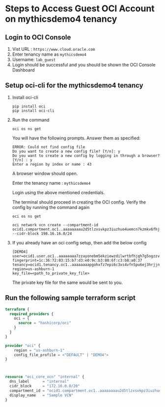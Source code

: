 # Steps to Access Guest OCI Account on mythicsdemo4 tenancy

## Login to OCI Console

1. Vist URL : `https://www.cloud.oracle.com`
1. Enter tenancy name as `mythicsdemo4`
1. Username: `lab_guest`
1. Login should be successful and you should be shown the OCI Console Dashboard

## Setup oci-cli for the mythicsdemo4 tenancy

1. Install oci-cli

    ```commandline
    pip install oci
    pip install oci-cli
    ```
1. Run the command

    ```commandline
    oci os ns get
    ```
    You will have the following prompts. Answer them as specified:

    ```
    ERROR: Could not find config file
    Do you want to create a new config file? [Y/n]: y
    Do you want to create a new config by logging in through a browser? [Y/n] : y
    Enter a region by index or name : 43
    ```
    A browser window should open.

    Enter the tenancy name : `mythicsdemo4`

    Login using the above mentioned credentials.

    The terminal should proceed in creating the OCI config.
    Verify  the config by running the command again
    ```
    oci os ns get

    oci network vcn create --compartment-id ocid1.compartment.oc1..aaaaaaaau2d5tlzxsvkpz3iuzhuo4uemcn7kzmkv6fhjqbpxdzpg5ijz4tqq --cidr-block 198.16.16.0/24
    ```

1. If you already have an oci config setup, then add the below config
    ```
    [DEMO4]
    user=ocid1.user.oc1..aaaaaaaa7zzayonebm5ekziewzdilwrtbfhjqh7g5ogzzv2xe6acpjkqibma
    fingerprint=1c:36:72:03:15:b7:d3:e0:9c:b3:88:6f:c3:b8:a0:37
    tenancy=ocid1.tenancy.oc1..aaaaaaaapgohxfz7epi6c3xs4vfn5pu6ej3hrjjn2zxmk5q5zsfhznq7tqeq
    region=us-ashburn-1
    key_file=<path_to_private_key_file>
    ```

    The private key file for the same would be sent to you.


## Run the following sample terraform script

```terraform
terraform {
  required_providers {
    oci = {
      source = "hashicorp/oci"
    }
  }
}

provider "oci" {
    region = "us-ashburn-1" 
    config_file_profile = <"DEFAULT" | "DEMO4">
}



resource "oci_core_vcn" "internal" {
  dns_label      = "internal"
  cidr_block     = "172.16.0.0/20"
  compartment_id = "ocid1.compartment.oc1..aaaaaaaau2d5tlzxsvkpz3iuzhuo4uemcn7kzmkv6fhjqbpxdzpg5ijz4tqq"
  display_name   = "Sample VCN"
}

```

